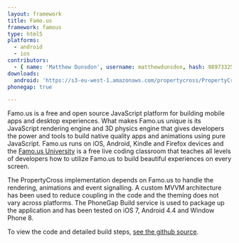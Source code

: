 ```yaml
---
layout: framework
title: Famo.us
framework: famous
type: html5
platforms:
  - android
  - ios
contributors:
  - { name: 'Matthew Dunsdon', username: matthewdunsdon, hash: 98973325557527a01535a91933e7310a }
downloads:
  android: 'https://s3-eu-west-1.amazonaws.com/propertycross/PropertyCross-famous-initial.apk'
phonegap: true

---
```


Famo.us is a free and open source JavaScript platform for building mobile apps and desktop experiences. What makes Famo.us unique is its JavaScript rendering engine and 3D physics engine that gives developers the power and tools to build native quality apps and animations using pure JavaScript. Famo.us runs on iOS, Android, Kindle and Firefox devices and the [Famo.us University](https://famo.us/university) is a free live coding classroom that teaches all levels of developers how to utilize Famo.us to build beautiful experiences on every screen.

The PropertyCross implementation depends on Famo.us to handle the rendering, animations and event signalling.  A custom MVVM architecture has been used to reduce coupling in the code and the theming does not vary across platforms.  The PhoneGap Build service is used to package up the application and has been tested on iOS 7, Android 4.4 and Window Phone 8.


To view the code and detailed build steps, <a href='{{ site.githuburl }}/tree/master/famous'>see the github source</a>.
